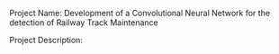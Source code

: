 Project Name: Development of a Convolutional Neural Network for the detection of Railway Track Maintenance

Project Description:

